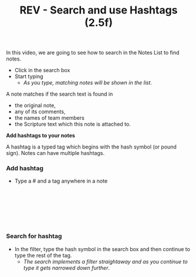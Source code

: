 ﻿---
title: REV - Search and use Hashtags (2.5f)
---
In this video, we are going to see how to search in the Notes List to find notes.

-  Click in the search box
-  Start typing
   -  *As you type, matching notes will be shown in the list*.

A note matches if the search text is found in

-  the original note,
-  any of its comments,
-  the names of team members
-  the Scripture text which this note is attached to.

**Add hashtags to your notes**

A hashtag is a typed tag which begins with the hash symbol (or pound sign). Notes can have multiple hashtags.

### Add hashtag

-  Type a \# and a tag anywhere in a note

 
-----

 
-----


### Search for hashtag

-  In the filter, type the hash symbol in the search box and then continue to type the rest of the tag.
    -  *The search implements a filter straightaway and as you continue to type it gets narrowed down further*.

